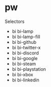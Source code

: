 # pw #

Selectors

- bi bi-lamp
- bi bi-lamp-fill
- bi bi-github
- bi bi-twitter-x
- bi bi-discord
- bi bi-google
- bi bi-steam
- bi bi-playstation
- bi bi-xbox
- bi bi-linkedin